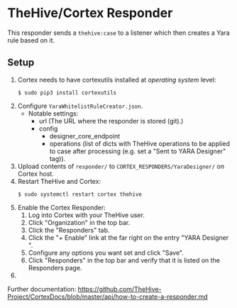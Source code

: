 # TheHive/Cortex Responder

This responder sends a `thehive:case` to a listener which then creates
a Yara rule based on it.

## Setup

1. Cortex needs to have cortexutils installed at _operating system_ level:
    ```
    $ sudo pip3 install cortexutils
    ```
2. Configure `YaraWhitelistRuleCreator.json`.
    - Notable settings:
        - url (The URL where the responder is stored (git).)
        - config
            - designer_core_endpoint
            - operations (list of dicts with TheHive operations to be applied to case after processing (e.g. set a "Sent to YARA Designer" tag)).
3. Upload contents of `responder/` to `CORTEX_RESPONDERS/YaraDesigner/` on Cortex host.
4. Restart TheHive and Cortex:
    ```
    $ sudo systemctl restart cortex thehive
    ```
5. Enable the Cortex Responder:
    1. Log into Cortex with your TheHive user.
    2. Click "Organization" in the top bar.
    3. Click the "Responders" tab.
    4. Click the "+ Enable" link at the far right on the entry "YARA Designer <some version>".
    5. Configure any options you want set and click "Save".
    6. Click "Responders" in the top bar and verify that it is listed on the Responders page.
6. 


Further documentation: https://github.com/TheHive-Project/CortexDocs/blob/master/api/how-to-create-a-responder.md